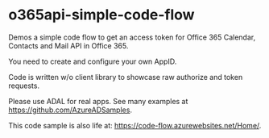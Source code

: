 # o365api-simple-code-flow
Demos a simple code flow to get an access token for Office 365 Calendar, Contacts and Mail API in Office 365. 

You need to create and configure your own AppID. 

Code is written w/o client library to showcase raw authorize and token requests.

Please use ADAL for real apps.
See many examples at https://github.com/AzureADSamples.

This code sample is also life at: https://code-flow.azurewebsites.net/Home/.
